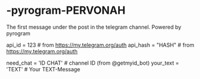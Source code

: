 # -pyrogram-PERVONAH
The first message under the post in the telegram channel. Powered by pyrogram


api_id = 123    # from https://my.telegram.org/auth
api_hash = "HASH"    # from https://my.telegram.org/auth

need_chat = 'ID CHAT'    # channel ID (from @getmyid_bot)
your_text = 'TEXT'      # Your TEXT-Message
